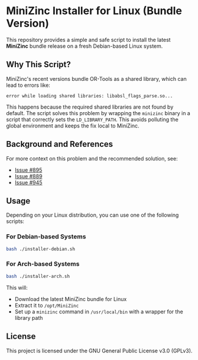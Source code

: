 # MiniZinc Installer for Linux (Bundle Version)

This repository provides a simple and safe script to install the latest **MiniZinc** bundle release on a fresh Debian-based Linux system.

## Why This Script?

MiniZinc's recent versions bundle OR-Tools as a shared library, which can lead to errors like:

```
error while loading shared libraries: libabsl_flags_parse.so...
```

This happens because the required shared libraries are not found by default. The script solves this problem by wrapping the `minizinc` binary in a script that correctly sets the `LD_LIBRARY_PATH`. This avoids polluting the global environment and keeps the fix local to MiniZinc.

## Background and References

For more context on this problem and the recommended solution, see:
- [Issue #895](https://github.com/MiniZinc/libminizinc/issues/895)
- [Issue #889](https://github.com/MiniZinc/libminizinc/issues/889)
- [Issue #945](https://github.com/MiniZinc/libminizinc/issues/945)

## Usage

Depending on your Linux distribution, you can use one of the following scripts:

### For Debian-based Systems
```bash
bash ./installer-debian.sh
```
### For Arch-based Systems
```bash
bash ./installer-arch.sh
```

This will:
- Download the latest MiniZinc bundle for Linux
- Extract it to `/opt/MiniZinc`
- Set up a `minizinc` command in `/usr/local/bin` with a wrapper for the library path

## License

This project is licensed under the GNU General Public License v3.0 (GPLv3).
